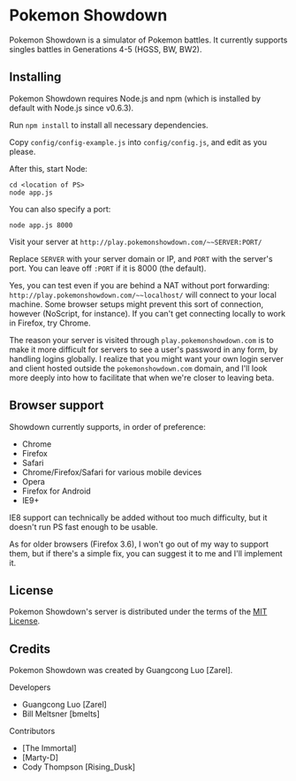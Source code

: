 Pokemon Showdown
========================================================================

Pokemon Showdown is a simulator of Pokemon battles. It currently supports singles battles in Generations 4-5 (HGSS, BW, BW2).

Installing
------------------------------------------------------------------------

Pokemon Showdown requires Node.js and npm (which is installed by default with Node.js since v0.6.3).

Run `npm install` to install all necessary dependencies.

Copy `config/config-example.js` into `config/config.js`, and edit as you please.

After this, start Node:

	cd <location of PS>
	node app.js

You can also specify a port:

	node app.js 8000

Visit your server at `http://play.pokemonshowdown.com/~~SERVER:PORT/`

Replace `SERVER` with your server domain or IP, and `PORT` with the server's port. You can leave off `:PORT` if it is 8000 (the default).

Yes, you can test even if you are behind a NAT without port forwarding: `http://play.pokemonshowdown.com/~~localhost/` will connect to your local machine. Some browser setups might prevent this sort of connection, however (NoScript, for instance). If you can't get connecting locally to work in Firefox, try Chrome.

The reason your server is visited through `play.pokemonshowdown.com` is to make it more difficult for servers to see a user's password in any form, by handling logins globally. I realize that you might want your own login server and client hosted outside the `pokemonshowdown.com` domain, and I'll look more deeply into how to facilitate that when we're closer to leaving beta.

Browser support
------------------------------------------------------------------------

Showdown currently supports, in order of preference:

 - Chrome
 - Firefox
 - Safari
 - Chrome/Firefox/Safari for various mobile devices
 - Opera
 - Firefox for Android
 - IE9+

IE8 support can technically be added without too much difficulty, but it doesn't run PS fast enough to be usable.

As for older browsers (Firefox 3.6), I won't go out of my way to support them, but if there's a simple fix, you can suggest it to me and I'll implement it.

License
------------------------------------------------------------------------

Pokemon Showdown's server is distributed under the terms of the [MIT License][1].

  [1]: https://github.com/Zarel/Pokemon-Showdown/blob/master/LICENSE

Credits
------------------------------------------------------------------------

Pokemon Showdown was created by Guangcong Luo [Zarel].

Developers

- Guangcong Luo [Zarel]
- Bill Meltsner [bmelts]

Contributors

- [The Immortal]
- [Marty-D]
- Cody Thompson [Rising_Dusk]
